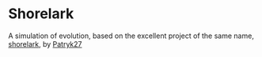 # Shorelark
A simulation of evolution, based on the excellent project of the same name,
[shorelark](https://github.com/Patryk27/shorelark),
by [Patryk27](https://github.com/Patryk27)
